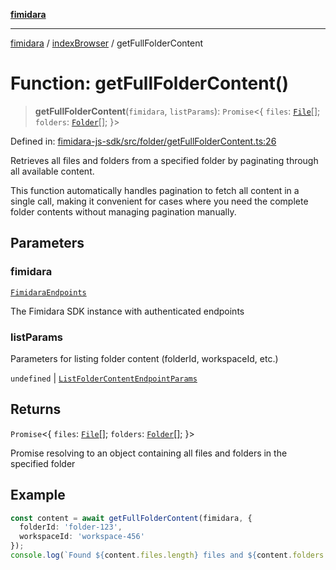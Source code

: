[**fimidara**](../../README.md)

***

[fimidara](../../modules.md) / [indexBrowser](../README.md) / getFullFolderContent

# Function: getFullFolderContent()

> **getFullFolderContent**(`fimidara`, `listParams`): `Promise`\<\{ `files`: [`File`](../type-aliases/File.md)[]; `folders`: [`Folder`](../type-aliases/Folder.md)[]; \}\>

Defined in: [fimidara-js-sdk/src/folder/getFullFolderContent.ts:26](https://github.com/softkave/fimidara/blob/feac071900ab8644442d355e5cb5db9df2f34600/fimidara-js-sdk/src/folder/getFullFolderContent.ts#L26)

Retrieves all files and folders from a specified folder by paginating through all available content.

This function automatically handles pagination to fetch all content in a single call, making it
convenient for cases where you need the complete folder contents without managing pagination manually.

## Parameters

### fimidara

[`FimidaraEndpoints`](../classes/FimidaraEndpoints.md)

The Fimidara SDK instance with authenticated endpoints

### listParams

Parameters for listing folder content (folderId, workspaceId, etc.)

`undefined` | [`ListFolderContentEndpointParams`](../type-aliases/ListFolderContentEndpointParams.md)

## Returns

`Promise`\<\{ `files`: [`File`](../type-aliases/File.md)[]; `folders`: [`Folder`](../type-aliases/Folder.md)[]; \}\>

Promise resolving to an object containing all files and folders in the specified folder

## Example

```typescript
const content = await getFullFolderContent(fimidara, {
  folderId: 'folder-123',
  workspaceId: 'workspace-456'
});
console.log(`Found ${content.files.length} files and ${content.folders.length} folders`);
```
